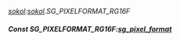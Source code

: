_[sokol](../../modules/sokol/sokol-module.md):[sokol](../../modules/sokol/sokol-module.md).SG\_PIXELFORMAT\_RG16F_
##### Const SG\_PIXELFORMAT\_RG16F:[sg_pixel_format](../../modules/sokol/sokol-sg_pixel_format.md)
